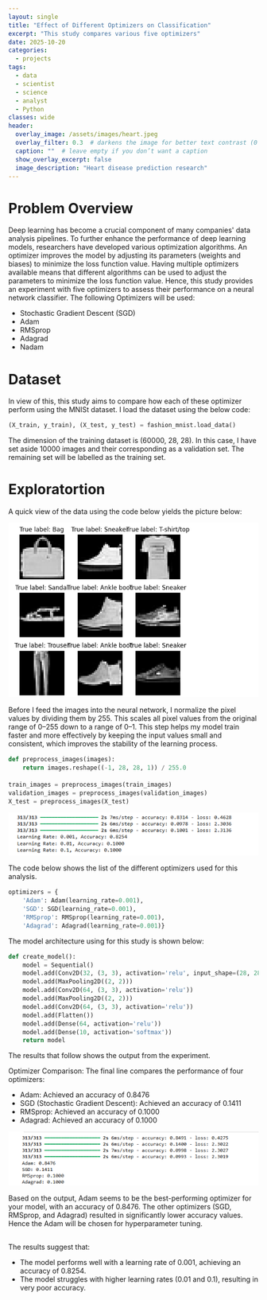 ```yaml
---
layout: single
title: "Effect of Different Optimizers on Classification"
excerpt: "This study compares various five optimizers"
date: 2025-10-20
categories:
  - projects
tags:
  - data
  - scientist
  - science
  - analyst
  - Python
classes: wide
header:
  overlay_image: /assets/images/heart.jpeg  
  overlay_filter: 0.3  # darkens the image for better text contrast (0 = no filter, 1 = black)
  caption: ""  # leave empty if you don’t want a caption
  show_overlay_excerpt: false
  image_description: "Heart disease prediction research"
---
```


# Problem Overview

Deep learning has become a crucial component of many companies' data analysis pipelines. To further enhance the performance of deep learning models, researchers have developed various optimization algorithms. An optimizer improves the model by adjusting its parameters (weights and biases) to minimize the loss function value. Having multiple optimizers available means that different algorithms can be used to adjust the parameters to minimize the loss function value. Hence, this study provides an experiment with five optimizers to assess their performance on a neural network classifier. The following Optimizers will be used:
- Stochastic Gradient Descent (SGD)
- Adam
- RMSprop
- Adagrad
- Nadam

# Dataset

In view of this, this study aims to compare how each of these optimizer perform using the MNISt dataset. I load the dataset using the below code:

```python
(X_train, y_train), (X_test, y_test) = fashion_mnist.load_data()
```
The dimension of the training dataset is (60000, 28, 28). In this case, I have set aside 10000 images and their corresponding as a validation set. The remaining set will be labelled as the training set.

# Exploratortion

A quick view of the data using the code below yields the picture below: 

![Exploratory](/assets/images/mnistexploratory.png)

Before I feed the images into the neural network, I normalize the pixel values by dividing them by 255. This scales all pixel values from the original range of 0–255 down to a range of 0–1. This step helps my model train faster and more effectively by keeping the input values small and consistent, which improves the stability of the learning process.

```python
def preprocess_images(images):
    return images.reshape((-1, 28, 28, 1)) / 255.0

train_images = preprocess_images(train_images)
validation_images = preprocess_images(validation_images)
X_test = preprocess_images(X_test)
```

![Output](/assets/images/Adams.png)

The code below shows the list of the different optimizers used for this analysis. 

```python
optimizers = {
    'Adam': Adam(learning_rate=0.001),
    'SGD': SGD(learning_rate=0.001),
    'RMSprop': RMSprop(learning_rate=0.001),
    'Adagrad': Adagrad(learning_rate=0.001)}
```
The model architecture using for this study is shown below: 

```python
def create_model():
    model = Sequential()
    model.add(Conv2D(32, (3, 3), activation='relu', input_shape=(28, 28, 1)))
    model.add(MaxPooling2D((2, 2)))
    model.add(Conv2D(64, (3, 3), activation='relu'))
    model.add(MaxPooling2D((2, 2)))
    model.add(Conv2D(64, (3, 3), activation='relu'))
    model.add(Flatten())
    model.add(Dense(64, activation='relu'))
    model.add(Dense(10, activation='softmax'))
    return model
```

The results that follow shows the output from the experiment. 

Optimizer Comparison: The final line compares the performance of four optimizers:

- Adam: Achieved an accuracy of 0.8476
- SGD (Stochastic Gradient Descent): Achieved an accuracy of 0.1411
- RMSprop: Achieved an accuracy of 0.1000
- Adagrad: Achieved an accuracy of 0.1000

![Output](/assets/images/optimizercomp.png)

Based on the output, Adam seems to be the best-performing optimizer for your model, with an accuracy of 0.8476. The other optimizers (SGD, RMSprop, and Adagrad) resulted in significantly lower accuracy values. Hence the Adam will be chosen for hyperparameter tuning.


## 
The results suggest that:
- The model performs well with a learning rate of 0.001, achieving an accuracy of 0.8254.
- The model struggles with higher learning rates (0.01 and 0.1), resulting in very poor accuracy.



